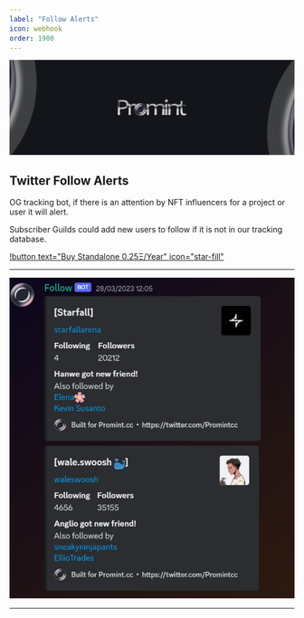 ```yaml
---
label: "Follow Alerts"
icon: webhook
order: 1900
---
```


![](/static/headers/promint-banner.jpg)

## Twitter Follow Alerts
OG tracking bot, if there is an attention by NFT influencers for a project or user it will alert.

Subscriber Guilds could add new users to follow if it is not in our tracking database.

[!button text="Buy Standalone 0.25Ξ/Year" icon="star-fill"](https://twitter.com/promintcc)

---

![](/social/images/follow.jpg)

---